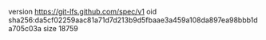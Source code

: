 version https://git-lfs.github.com/spec/v1
oid sha256:da5cf02259aac81a71d7d213b9d5fbaae3a459a108da897ea98bbb1da705c03a
size 18759
